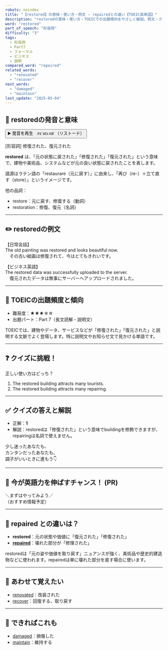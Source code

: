 ```yaml
---
robots: noindex
title: "【restored】の意味・使い方・例文 ― repairedとの違い【TOEIC英単語】"
description: "restoredの意味・使い方・TOEICでの出題傾向をやさしく解説。例文・クイズ付きでrepairedとの違いもわかりやすく学べます。"
word: "restored"
part_of_speech: "形容詞"
difficulty: "3"
tags:
  - 形容詞
  - Part7
  - フォーマル
  - ビジネス
  - 説明
compared_word: "repaired"
related_words:
  - "renovated"
  - "recover"
next_words:
  - "damaged"
  - "maintain"
last_update: "2025-05-04"
---
```


## 🔰 restoredの発音と意味

<button class="play-audio" onclick="playTTS('restored')">
  <span class="play-audio-main">
    ▶️ 発音を再生　/rɪˈstɔːrd/
  </span>
  <span class="play-audio-sub">
    （リストード）
  </span>
</button>

[形容詞] 修復された、復元された

**restored** は、「元の状態に戻された」「修復された」「復元された」という意味で、建物や美術品、システムなどが元の良い状態に戻されたことを表します。

語源はラテン語の「restaurare（元に戻す）」に由来し、「再び（re-）＋立て直す（store）」というイメージです。

他の品詞：  
- restore：元に戻す、修復する（動詞）
- restoration：修復、復元（名詞）

---

## ✏️ restoredの例文

【日常会話】  
The old painting was restored and looks beautiful now.  
　その古い絵画は修復されて、今はとてもきれいです。

【ビジネス英語】  
The restored data was successfully uploaded to the server.  
　復元されたデータは無事にサーバーへアップロードされました。

---

## 🎯 TOEICの出題頻度と傾向

- 難易度：★★★☆☆
- 出題パート：Part 7（長文読解・説明文）

TOEICでは、建物やデータ、サービスなどが「修復された」「復元された」と説明する文脈でよく登場します。特に説明文やお知らせ文で見かける単語です。

---

## ❓ クイズに挑戦！

正しい使い方はどっち？

1. The restored building attracts many tourists.  
2. The restored building attracts many repairing.

---

## ✅ クイズの答えと解説

- 正解：**1**
- 解説：restoredは「修復された」という意味でbuildingを修飾できますが、repairingは名詞で使えません。

少し迷ったあなたも、  
カンタンだったあなたも、  
調子がいいときに進もう👇️

---

## 🚀 今が英語力を伸ばすチャンス！ (PR)

<div class="info-center">
＼まずはやってみよう／<br>  
（おすすめ情報予定）
</div>

---

## 🤔  repaired との違いは？

- **restored**：元の状態や価値に「復元された」「修復された」
- **[repaired](/word/repaired)**：壊れた部分が「修理された」

restoredは「元の姿や価値を取り戻す」ニュアンスが強く、美術品や歴史的建造物などに使われます。repairedは単に壊れた部分を直す場合に使います。

---

## 🧩 あわせて覚えたい

- [renovated](/word/renovated)：改装された
- [recover](/word/recover)：回復する、取り戻す

---

## 📖 できればこれも

- [damaged](/word/damaged)：損傷した
- [maintain](/word/maintain)：維持する

<!-- cvid: aid19_bid08 -->
